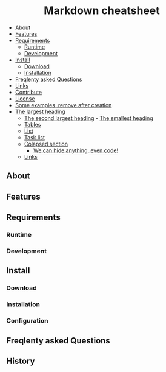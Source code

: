 
<div style="text-align: center">

<h1>Markdown cheatsheet</h1>

</div>

<!-- START doctoc generated TOC please keep comment here to allow auto update -->
<!-- DON'T EDIT THIS SECTION, INSTEAD RE-RUN doctoc TO UPDATE -->

- [About](#about)
- [Features](#features)
- [Requirements](#requirements)
  - [Runtime](#runtime)
  - [Development](#development)
- [Install](#install)
  - [Download](#download)
  - [Installation](#installation)
- [Freqlenty asked Questions](#freqlenty-asked-questions)
- [Links](#links)
- [Contribute](#contribute)
- [License](#license)
- [Some examples, remove after creation](#some-examples-remove-after-creation)
- [The largest heading](#the-largest-heading)
  - [The second largest heading](#the-second-largest-heading)
          - [The smallest heading](#the-smallest-heading)
  - [Tables](#tables)
  - [List](#list)
  - [Task list](#task-list)
  - [Colapsed section](#colapsed-section)
    - [We can hide anything, even code!](#we-can-hide-anything-even-code)
  - [Links](#links-1)

<!-- END doctoc generated TOC please keep comment here to allow auto update -->

## About

## Features

## Requirements

### Runtime

### Development

## Install

### Download

### Installation

### Configuration

## Freqlenty asked Questions

## History
